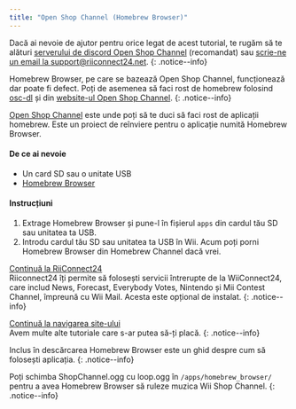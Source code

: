 ```yaml
---
title: "Open Shop Channel (Homebrew Browser)"
---
```


Dacă ai nevoie de ajutor pentru orice legat de acest tutorial, te rugăm să te alături [serverului de discord Open Shop Channel](https://discord.gg/osc) (recomandat) sau [scrie-ne un email la support@riiconnect24.net](mailto:support@riiconnect24.net).
{: .notice--info}

Homebrew Browser, pe care se bazează Open Shop Channel, funcționează dar poate fi defect. Poți de asemenea să faci rost de homebrew folosind [osc-dl](https://github.com/dhtdht020/osc-dl/releases/latest) și din [website-ul Open Shop Channel](https://oscwii.org/).
{: .notice--info}

[Open Shop Channel](https://oscwii.org/) este unde poți să te duci să faci rost de aplicații homebrew. Este un proiect de reînviere pentru o aplicație numită Homebrew Browser.

#### De ce ai nevoie
* Un card SD sau o unitate USB
* [Homebrew Browser](/assets/files/homebrew_browser_v0.3.9e.zip)

#### Instrucțiuni

1. Extrage Homebrew Browser și pune-l în fișierul `apps` din cardul tău SD sau unitatea ta USB.
2. Introdu cardul tău SD sau unitatea ta USB în Wii. Acum poți porni Homebrew Browser din Homebrew Channel dacă vrei.

[Continuă la RiiConnect24](riiconnect24)<br> Riiconnect24 îți permite să folosești servicii întrerupte de la WiiConnect24, care includ News, Forecast, Everybody Votes, Nintendo și Mii Contest Channel, împreună cu Wii Mail. Acesta este opțional de instalat.
{: .notice--info}

[Continuă la navigarea site-ului](site-navigation)<br> Avem multe alte tutoriale care s-ar putea să-ți placă.
{: .notice--info}

Inclus în descărcarea Homebrew Browser este un ghid despre cum să folosești aplicația.
{: .notice--info}

Poți schimba ShopChannel.ogg cu loop.ogg în `/apps/homebrew_browser/` pentru a avea Homebrew Browser să ruleze muzica Wii Shop Channel.
{: .notice--info}
